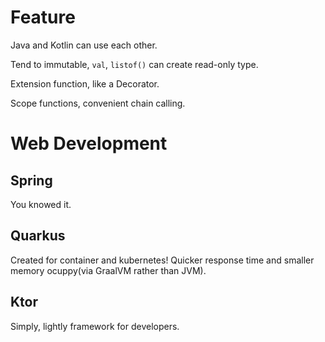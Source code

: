 # Feature
Java and Kotlin can use each other.

Tend to immutable, `val`, `listof()` can create read-only type.

Extension function, like a Decorator.

Scope functions, convenient chain calling.

# Web Development
## Spring
You knowed it.

## Quarkus
Created for container and kubernetes! Quicker response time and smaller memory ocuppy(via GraalVM rather than JVM).

## Ktor
Simply, lightly framework for developers.